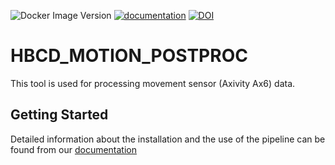![Docker Image Version](https://img.shields.io/docker/v/inclab/hbcd_motion_postproc?logo=docker&label=DockerHub&color=orange&link=https%3A%2F%2Fhub.docker.com%2Fr%2Finclab%2Fhbcd_motion_postproc%2Ftags%2F)
[![documentation](https://readthedocs.org/projects/hbcd_motion_postproc/badge/?version=latest)](https://hbcd-motion-postproc.readthedocs.io/en/latest/)
[![DOI](https://zenodo.org/badge/867238460.svg)](https://doi.org/10.5281/zenodo.14200420)



HBCD_MOTION_POSTPROC
=======================================

This tool is used for processing movement sensor (Axivity Ax6) data.

## Getting Started

Detailed information about the installation and the use of the pipeline can be found from our [documentation](https://hbcd-motion-postproc.readthedocs.io/en/latest)
